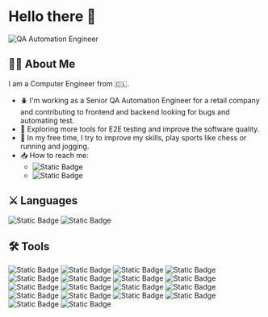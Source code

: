 # Hello there :metal:

![QA Automation Engineer](https://media.giphy.com/media/YRMb6dd7zprS00JdGZ/giphy.gif "QA Automation Engineer")

## :man_technologist: About Me

I am a Computer Engineer from :chile:.

- :beetle: I'm working as a Senior QA Automation Engineer for a retail company and contributing to frontend and backend looking for bugs and automating test.
- :seedling: Exploring more tools for E2E testing and improve the software quality.
- :city_sunrise: In my free time, I try to improve my skills, play sports like chess or running and jogging.
- :inbox_tray: How to reach me:
  - ![Static Badge](https://img.shields.io/badge/xmpp-social?style=flat-square&logo=xmpp&label=zodac%40suchat.org&color=%23002B5C)
  - ![Static Badge](https://img.shields.io/badge/matrix-social?style=flat-square&logo=matrix&label=%40zodacdev%3Amatrix.org&color=%23000000)

## :crossed_swords: Languages

![Static Badge](https://img.shields.io/badge/python-languages?style=for-the-badge&logo=python&labelColor=white&color=%233776AB)
![Static Badge](https://img.shields.io/badge/javascript-languages?style=for-the-badge&logo=javascript&labelColor=white&color=%23F7DF1E)

## :hammer_and_wrench: Tools

![Static Badge](https://img.shields.io/badge/apachejmeter-tools?style=flat-square&logo=apachejmeter&color=%23D22128)
![Static Badge](https://img.shields.io/badge/pytest-tools?style=flat-square&logo=pytest&labelColor=white&color=%230A9EDC)
![Static Badge](https://img.shields.io/badge/webdriverio-tools?style=flat-square&logo=webdriverio&labelColor=white&color=%23EA5906)
![Static Badge](https://img.shields.io/badge/jira-tools?style=flat-square&logo=jira&color=%230052CC)
![Static Badge](https://img.shields.io/badge/linux-tools?style=flat-square&logo=linux&labelColor=white&color=%23FCC624)
![Static Badge](https://img.shields.io/badge/mysql-tools?style=flat-square&logo=mysql&labelColor=white&color=%234479A1)
![Static Badge](https://img.shields.io/badge/postgresql-tools?style=flat-square&logo=postgresql&labelColor=white&color=%234169E1)
![Static Badge](https://img.shields.io/badge/mongodb-tools?style=flat-square&logo=mongodb&labelColor=white&color=%2347A248)
![Static Badge](https://img.shields.io/badge/selenium-tools?style=flat-square&logo=selenium&labelColor=white&color=%2343B02A)
![Static Badge](https://img.shields.io/badge/postman-tools?style=flat-square&logo=postman&labelColor=white&color=%23FF6C37)
![Static Badge](https://img.shields.io/badge/cucumber-tools?style=flat-square&logo=cucumber&labelColor=white&color=%2323D96C)
![Static Badge](https://img.shields.io/badge/github-tools?style=flat-square&logo=github&color=%23181717)
![Static Badge](https://img.shields.io/badge/gitlab-tools?style=flat-square&logo=gitlab&labelColor=white&color=%23FC6D26)
![Static Badge](https://img.shields.io/badge/jenkins-tools?style=flat-square&logo=jenkins&labelColor=white&color=%23D24939)
![Static Badge](https://img.shields.io/badge/visualstudiocode-tools?style=flat-square&logo=visualstudiocode&logoColor=white&color=%23007ACC)
![Static Badge](https://img.shields.io/badge/vim-tools?style=flat-square&logo=vim&color=%23019733)
![Static Badge](https://img.shields.io/badge/gnuemacs-tools?style=flat-square&logo=gnuemacs&labelColor=white&color=%237F5AB6)
![Static Badge](https://img.shields.io/badge/markdown-tools?style=flat-square&logo=markdown&color=%23000000)
